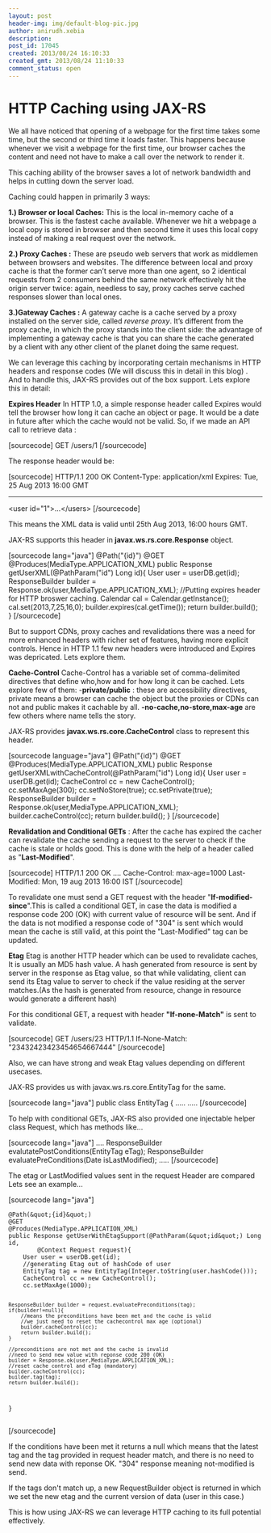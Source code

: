 ```yaml
---
layout: post
header-img: img/default-blog-pic.jpg
author: anirudh.xebia
description: 
post_id: 17045
created: 2013/08/24 16:10:33
created_gmt: 2013/08/24 11:10:33
comment_status: open
---
```


# HTTP Caching using JAX-RS

<p>We all have noticed that opening of a webpage for the first time takes some time, but the second or third time it loads faster. This happens because whenever we visit a webpage for the first time, our browser caches the content and need not have to make a call over the network to render it.</p>
<p>This caching ability of the browser saves a lot of network bandwidth and helps in cutting down the server load.</p>
<p>Caching could happen in primarily 3 ways:</p>
<p><strong>1.) Browser or local Caches:</strong> This is the local in-memory cache of a browser. This is the fastest cache available. Whenever we hit a webpage a local copy is stored in browser and then second time it uses this local copy instead of making a real request over the network.</p>
<p><strong>2.) Proxy Caches :</strong> These are pseudo web servers that work as middlemen between browsers and websites. The difference between local and proxy cache is that the former can’t serve more than one agent, so 2 identical requests from 2 consumers behind the same network effectively hit the origin server twice: again, needless to say, proxy caches serve cached responses slower than local ones.</p>
<p><strong>3.)Gateway Caches :</strong> A gateway cache is a cache served by a proxy installed on the server side, called <em>reverse proxy</em>. It’s different from the proxy cache, in which the proxy stands into the client side: the advantage of implementing a gateway cache is that you can share the cache generated by a client with any other client of the planet doing the same request.</p>
<p>We can leverage this caching by incorporating certain mechanisms in HTTP headers and response codes (We will discuss this in detail in this blog) . And to handle this, JAX-RS provides out of the box support. Lets explore this in detail:</p>
<!--more-->

<p><strong>Expires Header</strong>
In HTTP 1.0, a simple response header called Expires would tell the browser how long it can cache an object or page. It would be a date in future after which the cache would not be valid.
So, if we made an API call to retrieve data :</p>
<p>[sourcecode]
GET /users/1
[/sourcecode]</p>
<p>The response header would be:</p>
<p>[sourcecode]
HTTP/1.1 200 OK
Content-Type: application/xml
Expires: Tue, 25 Aug 2013 16:00 GMT</p>
<hr />
<p>&lt;user id=&quot;1&quot;&gt;...&lt;/users&gt;
[/sourcecode]</p>
<p>This means the XML data is valid until 25th Aug 2013, 16:00 hours GMT.</p>
<p>JAX-RS supports this header in <strong>javax.ws.rs.core.Response</strong> object.</p>
<p>[sourcecode lang="java"]
@Path(&quot;{id}&quot;)
    @GET
    @Produces(MediaType.APPLICATION_XML)
    public Response getUserXML(@PathParam(&quot;id&quot;) Long id){
        User user = userDB.get(id);
        ResponseBuilder builder = Response.ok(user,MediaType.APPLICATION_XML);
        //Putting expires header for HTTP broswer caching.
        Calendar cal = Calendar.getInstance();
        cal.set(2013,7,25,16,0);
        builder.expires(cal.getTime());
        return builder.build();
    }
[/sourcecode]</p>
<p>But to support CDNs, proxy caches and revalidations there was a need for more enhanced headers with richer set of features, having more explicit controls. Hence in HTTP 1.1 few new headers were introduced and Expires was depricated. Lets explore them.</p>
<p><strong>Cache-Control</strong>
Cache-Control has a variable set of comma-delimited directives that define who,how and for how long it can be cached. Lets explore few of them:
-<strong>private/public</strong> : these are accessibility directives, private means a browser can cache the object but the proxies or CDNs can not and public makes it cachable by all.
<strong>-no-cache,no-store,max-age</strong> are few others where name tells the story.</p>
<p>JAX-RS provides <strong>javax.ws.rs.core.CacheControl</strong> class to represent this header.</p>
<p>[sourcecode language="java"]
@Path(&quot;{id}&quot;)
    @GET
    @Produces(MediaType.APPLICATION_XML)
    public Response getUserXMLwithCacheControl(@PathParam(&quot;id&quot;) Long id){
        User user = userDB.get(id);
        CacheControl cc = new CacheControl();
        cc.setMaxAge(300);
        cc.setNoStore(true);
        cc.setPrivate(true);
        ResponseBuilder builder = Response.ok(user,MediaType.APPLICATION_XML);
        builder.cacheControl(cc);
        return builder.build();
    }
[/sourcecode]</p>
<p><strong>Revalidation and Conditional GETs</strong> : After the cache has expired the cacher can revalidate the cache sending a request to the server to check if the cache is stale or holds good. This is done with the help of a header called as "<strong>Last-Modified</strong>".</p>
<p>[sourcecode]
HTTP/1.1 200 OK
....
Cache-Control: max-age=1000
Last-Modified: Mon, 19 aug 2013 16:00 IST
[/sourcecode]</p>
<p>To revalidate one must send a GET request with the header "<strong>If-modified-since</strong>".This is called a conditional GET, in case the data is modified a response code 200 (OK) with current value of resource will be sent. And if the data is not modified a response code of "304" is sent which would mean the cache is still valid, at this point the "Last-Modified" tag can be updated.</p>
<p><strong>Etag</strong>
Etag is another HTTP header which can be used to revalidate caches, It is usually an MD5 hash value.
A hash generated from resource is sent by server in the response as Etag value, so that while validating, client can send its Etag value to server to check if the value residing at the server matches.(As the hash is generated from resource, change in resource would generate a different hash)</p>
<p>For this conditional GET, a request with header <strong>"If-none-Match"</strong> is sent to validate.</p>
<p>[sourcecode]
GET /users/23 HTTP/1.1
If-None-Match: &quot;23432423423454654667444&quot;
[/sourcecode]</p>
<p>Also, we can have strong and weak Etag values depending on different usecases.</p>
<p>JAX-RS provides us with javax.ws.rs.core.EntityTag for the same.</p>
<p>[sourcecode lang="java"]
public class EntityTag {
.....
.....
[/sourcecode]</p>
<p>To help with conditional GETs, JAX-RS also provided one injectable helper class Request, which has methods like...</p>
<p>[sourcecode lang="java"]
....
ResponseBuilder evalutatePostConditions(EntityTag eTag);
ResponseBuilder evaluatePreConditions(Date isLastModified);
.....
[/sourcecode]</p>
<p>The etag or LastModified values sent in the request Header are compared
Lets see an example...</p>
<p>[sourcecode lang="java"]</p>
<pre><code>@Path(&amp;quot;{id}&amp;quot;)
@GET
@Produces(MediaType.APPLICATION_XML)
public Response getUserWithEtagSupport(@PathParam(&amp;quot;id&amp;quot;) Long id,
        @Context Request request){
    User user = userDB.get(id);
    //generating Etag out of hashCode of user
    EntityTag tag = new EntityTag(Integer.toString(user.hashCode()));
    CacheControl cc = new CacheControl();
    cc.setMaxAge(1000);

    ResponseBuilder builder = request.evaluatePreconditions(tag);
    if(builder!=null){
        //means the preconditions have been met and the cache is valid
        //we just need to reset the cachecontrol max age (optional)
        builder.cacheControl(cc);
        return builder.build();
    }

    //preconditions are not met and the cache is invalid
    //need to send new value with reponse code 200 (OK)
    builder = Response.ok(user,MediaType.APPLICATION_XML);
    //reset cache control and eTag (mandatory)
    builder.cacheControl(cc);
    builder.tag(tag);
    return builder.build();

}
</code></pre>
<p>[/sourcecode]</p>
<p>If the conditions have been met it returns a null which means that the latest tag and the tag provided in request header match, and there is no need to send new data with reponse OK.
"304" response meaning not-modified is send.</p>
<p>If the tags don't match up, a new RequestBuilder object is returned in which we set the new etag and the current version of data (user in this case.)</p>
<p>This is how using JAX-RS we can leverage HTTP caching to its full potential effectively.</p>